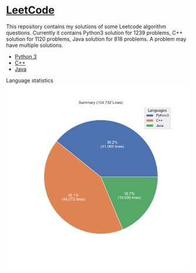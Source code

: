 # [LeetCode](https://leetcode.com/)

This repository contains my solutions of some Leetcode algorithm questions.
Currently it contains Python3 solution for 1239 problems, C++ solution for 1120 problems, Java solution for 818 problems.
A problem may have multiple solutions.

* [Python 3](python3.md)
* [C++](cpp.md)
* [Java](java.md)

Language statistics
![summary](images/pie.png)
